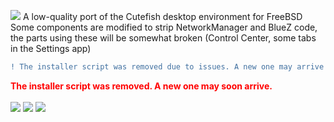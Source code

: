<img src="https://static1.textcraft.net/data1/e/b/eb96e8f8223d7bf5ce757ec23ac43bfdf9c733c4da39a3ee5e6b4b0d3255bfef95601890afd80709da39a3ee5e6b4b0d3255bfef95601890afd80709617e979a8dfb9daf05be60e59b5bc0b0.png"></img>
A low-quality port of the Cutefish desktop environment for FreeBSD<br>
Some components are modified to strip NetworkManager and BlueZ code, the parts using these will be somewhat broken (Control Center, some tabs in the Settings app)<br>
```diff
! The installer script was removed due to issues. A new one may arrive soon.
```
<b style="color:red">The installer script was removed. A new one may soon arrive.</b><br><br>
<img src="https://i.ibb.co/QY1BCMs/2022-10-15-084053-1920x1080-scrot.png"></img>
<img src="https://i.ibb.co/483bHgw/2022-10-13-204937-1920x1080-scrot.png"></img>
<img src="https://i.ibb.co/vc1n0rW/2022-10-13-181657-1920x1080-scrot.png"></img>
